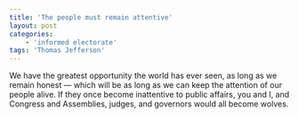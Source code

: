 ```yaml
---
title: 'The people must remain attentive'
layout: post
categories:
    - 'informed electorate'
tags: 'Thomas Jefferson'
---
```


We have the greatest opportunity the world has ever seen, as long as we remain honest — which will be as long as we can keep the attention of our people alive. If they once become inattentive to public affairs, you and I, and Congress and Assemblies, judges, and governors would all become wolves.